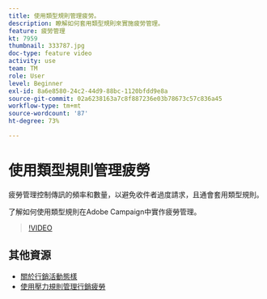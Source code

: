 ```yaml
---
title: 使用類型規則管理疲勞。
description: 瞭解如何套用類型規則來實施疲勞管理。
feature: 疲勞管理
kt: 7959
thumbnail: 333787.jpg
doc-type: feature video
activity: use
team: TM
role: User
level: Beginner
exl-id: 8a6e8580-24c2-44d9-88bc-1120bfdd9e8a
source-git-commit: 02a6238163a7c8f887236e03b78673c57c836a45
workflow-type: tm+mt
source-wordcount: '87'
ht-degree: 73%

---
```


# 使用類型規則管理疲勞

疲勞管理控制傳訊的頻率和數量，以避免收件者過度請求，且通會套用類型規則。

了解如何使用類型規則在Adobe Campaign中實作疲勞管理。

>[!VIDEO](https://video.tv.adobe.com/v/333787?quality=12)

## 其他資源

* [關於行銷活動態樣](https://experienceleague.adobe.com/docs/campaign-classic/using/orchestrating-campaigns/campaign-optimization/about-campaign-typologies.html?lang=zh-Hant)
* [使用壓力規則管理行銷疲勞](https://experienceleague.adobe.com/docs/campaign-classic/using/orchestrating-campaigns/campaign-optimization/pressure-rules.html?lang=zh-Hant)
